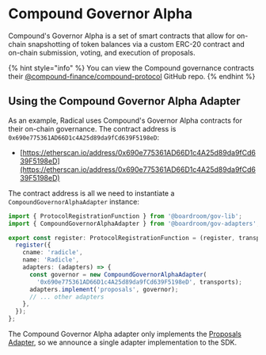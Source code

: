 # Compound Governor Alpha

Compound's Governor Alpha is a set of smart contracts that allow for on-chain snapshotting of token balances via a custom ERC-20 contract and on-chain submission, voting, and execution of proposals.

{% hint style="info" %}
You can view the Compound governance contracts their [@compound-finance/compound-protocol](https://www.coingecko.com/en/api) GitHub repo.
{% endhint %}

## Using the Compound Governor Alpha Adapter

As an example, Radical uses Compound's Governor Alpha contracts for their on-chain governance. The contract address is `0x690e775361AD66D1c4A25d89da9fCd639F5198eD`:

* [https://etherscan.io/address/0x690e775361AD66D1c4A25d89da9fCd639F5198eD](https://etherscan.io/address/0x690e775361AD66D1c4A25d89da9fCd639F5198eD)

The contract address is all we need to instantiate a `CompoundGovernorAlphaAdapter` instance:

```typescript
import { ProtocolRegistrationFunction } from '@boardroom/gov-lib';
import { CompoundGovernorAlphaAdapter } from '@boardroom/gov-adapters';

export const register: ProtocolRegistrationFunction = (register, transports) => {
  register({
    cname: 'radicle',
    name: 'Radicle',
    adapters: (adapters) => {
      const governor = new CompoundGovernorAlphaAdapter(
        '0x690e775361AD66D1c4A25d89da9fCd639F5198eD', transports);
      adapters.implement('proposals', governor);
      // ... other adapters
    },
  });
};
```

The Compound Governor Alpha adapter only implements the [Proposals Adapter](../adapters/proposals-adapter.md), so we announce a single adapter implementation to the SDK.

